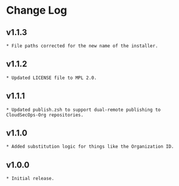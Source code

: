 # Change Log

## v1.1.3
    * File paths corrected for the new name of the installer.

## v1.1.2
    * Updated LICENSE file to MPL 2.0.

## v1.1.1
    * Updated publish.zsh to support dual-remote publishing to CloudSecOps-Org repositories.

## v1.1.0
    * Added substitution logic for things like the Organization ID.

## v1.0.0
    * Initial release.
